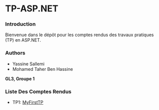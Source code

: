 # TP-ASP.NET

### Introduction

Bienvenue dans le dépôt pour les comptes rendus des travaux pratiques (TP) en ASP.NET.

### Authors

- Yassine Sallemi
- Mohamed Taher Ben Hassine

**GL3, Groupe 1**

### Liste Des Comptes Rendus

- TP1: [MyFirstTP](MyFristTP/)
